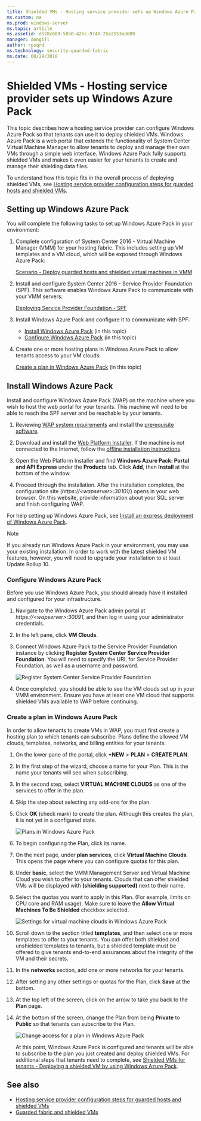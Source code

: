 ```yaml
---
title: Shielded VMs - Hosting service provider sets up Windows Azure Pack
ms.custom: na
ms.prod: windows-server
ms.topic: article
ms.assetid: d528c689-58b0-425c-9740-25e2553ed689
manager: dongill
author: rpsqrd
ms.technology: security-guarded-fabric
ms.date: 08/29/2018
---
```


# Shielded VMs - Hosting service provider sets up Windows Azure Pack

This topic describes how a hosting service provider can configure Windows Azure Pack so that tenants can use it to deploy shielded VMs. Windows Azure Pack is a web portal that extends the functionality of System Center Virtual Machine Manager to allow tenants to deploy and manage their own VMs through a simple web interface. Windows Azure Pack fully supports shielded VMs and makes it even easier for your tenants to create and manage their shielding data files.

To understand how this topic fits in the overall process of deploying shielded VMs, see [Hosting service provider configuration steps for guarded hosts and shielded VMs](guarded-fabric-configuration-scenarios-for-shielded-vms-overview.md).

## Setting up Windows Azure Pack

You will complete the following tasks to set up Windows Azure Pack in your environment:

1. Complete configuration of System Center 2016 - Virtual Machine Manager (VMM) for your hosting fabric. This includes setting up VM templates and a VM cloud, which will be exposed through Windows Azure Pack:

    [Scenario - Deploy guarded hosts and shielded virtual machines in VMM](https://technet.microsoft.com/system-center-docs/vmm/scenario/guarded-overview)

2. Install and configure System Center 2016 - Service Provider Foundation (SPF). This software enables Windows Azure Pack to communicate with your VMM servers:

    [Deploying Service Provider Foundation - SPF](https://technet.microsoft.com/system-center-docs/spf/deploy/deploy-spf)

3. Install Windows Azure Pack and configure it to communicate with SPF:

    - [Install Windows Azure Pack](#install-windows-azure-pack) (in this topic)
    - [Configure Windows Azure Pack](#configure-windows-azure-pack) (in this topic)

4. Create one or more hosting plans in Windows Azure Pack to allow tenants access to your VM clouds:

    [Create a plan in Windows Azure Pack](#create-a-plan-in-windows-azure-pack) (in this topic)

## Install Windows Azure Pack

Install and configure Windows Azure Pack (WAP) on the machine where you wish to host the web portal for your tenants. This machine will need to be able to reach the SPF server and be reachable by your tenants.

1.  Reviewing [WAP system requirements](https://technet.microsoft.com/library/dn296442.aspx) and install the [prerequisite software](https://technet.microsoft.com/library/dn469335.aspx).

2.  Download and install the [Web Platform Installer](https://www.microsoft.com/web/downloads/platform.aspx). If the machine is not connected to the Internet, follow the [offline installation instructions](http://www.iis.net/learn/install/web-platform-installer/web-platform-installer-v4-command-line-webpicmdexe-rtw-release).

3.  Open the Web Platform Installer and find **Windows Azure Pack: Portal and API Express** under the **Products** tab. Click **Add**, then **Install** at the bottom of the window.

4.  Proceed through the installation. After the installation completes, the configuration site (*https://&lt;wapserver&gt;:30101/*) opens in your web browser. On this website, provide information about your SQL server and finish configuring WAP.

For help setting up Windows Azure Pack, see [Install an express deployment of Windows Azure Pack](https://technet.microsoft.com/dn296439.aspx).

> [!NOTE]
> If you already run Windows Azure Pack in your environment, you may use your existing installation. In order to work with the latest shielded VM features, however, you will need to upgrade your installation to at least Update Rollup 10.

### Configure Windows Azure Pack

Before you use Windows Azure Pack, you should already have it installed and configured for your infrastructure.

1.  Navigate to the Windows Azure Pack admin portal at *https://&lt;wapserver&gt;:30091*, and then log in using your administrator credentials.

2.  In the left pane, click **VM Clouds**.

3.  Connect Windows Azure Pack to the Service Provider Foundation instance by clicking **Register System Center Service Provider Foundation**. You will need to specify the URL for Service Provider Foundation, as well as a username and password.

    ![Register System Center Service Provider Foundation](../media/Guarded-Fabric-Shielded-VM/guarded-host-azure-pack-01-register-spf.png)

4.  Once completed, you should be able to see the VM clouds set up in your VMM environment. Ensure you have at least one VM cloud that supports shielded VMs available to WAP before continuing.

### Create a plan in Windows Azure Pack

In order to allow tenants to create VMs in WAP, you must first create a hosting plan to which tenants can subscribe. Plans define the allowed VM clouds, templates, networks, and billing entities for your tenants.

1. On the lower pane of the portal, click **+NEW** &gt; **PLAN** &gt; **CREATE PLAN**.

2. In the first step of the wizard, choose a name for your Plan. This is the name your tenants will see when subscribing.

3. In the second step, select **VIRTUAL MACHINE CLOUDS** as one of the services to offer in the plan.

4. Skip the step about selecting any add-ons for the plan.

5. Click **OK** (check mark) to create the plan. Although this creates the plan, it is not yet in a configured state.

   ![Plans in Windows Azure Pack](../media/Guarded-Fabric-Shielded-VM/guarded-host-azure-pack-02-create-plan.png)

6. To begin configuring the Plan, click its name.

7. On the next page, under **plan services**, click **Virtual Machine Clouds**. This opens the page where you can configure quotas for this plan.

8. Under **basic**, select the VMM Management Server and Virtual Machine Cloud you wish to offer to your tenants. Clouds that can offer shielded VMs will be displayed with **(shielding supported)** next to their name.

9. Select the quotas you want to apply in this Plan. (For example, limits on CPU core and RAM usage). Make sure to leave the **Allow Virtual Machines To Be Shielded** checkbox selected.

   ![Settings for virtual machine clouds in Windows Azure Pack](../media/Guarded-Fabric-Shielded-VM/guarded-host-azure-pack-03-virtual-machine-clouds.png)
    
10. Scroll down to the section titled **templates**, and then select one or more templates to offer to your tenants. You can offer both shielded and unshielded templates to tenants, but a shielded template must be offered to give tenants end-to-end assurances about the integrity of the VM and their secrets.

11. In the **networks** section, add one or more networks for your tenants.

12. After setting any other settings or quotas for the Plan, click **Save** at the bottom.

13. At the top left of the screen, click on the arrow to take you back to the **Plan** page.

14. At the bottom of the screen, change the Plan from being **Private** to **Public** so that tenants can subscribe to the Plan.

    ![Change access for a plan in Windows Azure Pack](../media/Guarded-Fabric-Shielded-VM/guarded-host-azure-pack-04-change-access.png)

    At this point, Windows Azure Pack is configured and tenants will be able to subscribe to the plan you just created and deploy shielded VMs. For additional steps that tenants need to complete, see [Shielded VMs for tenants - Deploying a shielded VM by using Windows Azure Pack](guarded-fabric-shielded-vm-windows-azure-pack.md).

## See also

- [Hosting service provider configuration steps for guarded hosts and shielded VMs](guarded-fabric-configuration-scenarios-for-shielded-vms-overview.md)
- [Guarded fabric and shielded VMs](guarded-fabric-and-shielded-vms-top-node.md)
